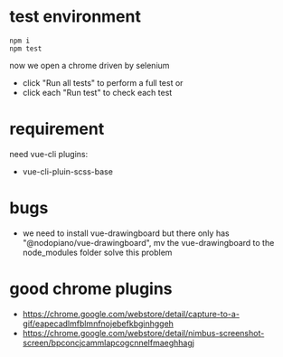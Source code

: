 # test environment
```
npm i
npm test
```
now we open a chrome driven by selenium
* click "Run all tests" to perform a full test or
* click each "Run test" to check each test

# requirement
need vue-cli plugins:
* vue-cli-pluin-scss-base

# bugs
* we need to install vue-drawingboard but there only has "@nodopiano/vue-drawingboard", mv the vue-drawingboard to the node_modules folder solve this problem

# good chrome plugins
* https://chrome.google.com/webstore/detail/capture-to-a-gif/eapecadlmfblmnfnojebefkbginhggeh
* https://chrome.google.com/webstore/detail/nimbus-screenshot-screen/bpconcjcammlapcogcnnelfmaeghhagj
